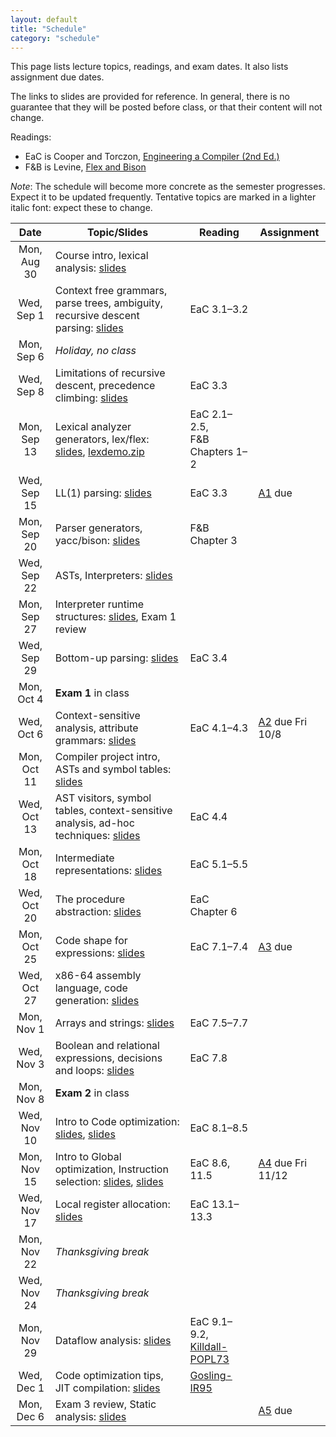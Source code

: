```yaml
---
layout: default
title: "Schedule"
category: "schedule"
---
```


This page lists lecture topics, readings, and exam dates.  It also lists assignment due dates.

The links to slides are provided for reference.  In general, there is no guarantee that they will be posted before class, or that their content will not change.

Readings:

* EaC is Cooper and Torczon, [Engineering a Compiler (2nd Ed.)](https://www.elsevier.com/books/engineering-a-compiler/cooper/978-0-12-088478-0)
* F&amp;B is Levine, [Flex and Bison](https://www.oreilly.com/library/view/flex-bison/9780596805418/)

*Note*: The schedule will become more concrete as the semester progresses. Expect it to be updated frequently.  Tentative topics are marked <span class="tentative">in a lighter italic font</span>: expect these to change.

Date               | Topic/Slides | Reading      | Assignment
:----------------: | ------------ | ------------ | ----------
Mon, Aug 30 | Course intro, lexical analysis: [slides](lectures/lecture01-public.pdf)
Wed, Sep 1 | Context free grammars, parse trees, ambiguity, recursive descent parsing: [slides](lectures/lecture02-public.pdf) | EaC 3.1–3.2
Mon, Sep 6 | *Holiday, no class*
Wed, Sep 8 | Limitations of recursive descent, precedence climbing: [slides](lectures/lecture03-public.pdf) | EaC 3.3
Mon, Sep 13 | Lexical analyzer generators, lex/flex: [slides](lectures/lecture04-public.pdf), [lexdemo.zip](lectures/lexdemo.zip) | EaC 2.1–2.5,<br>F&amp;B Chapters 1–2
Wed, Sep 15 | LL(1) parsing: [slides](lectures/lecture05-public.pdf) | EaC 3.3 | [A1](assign/assign01.html) due
Mon, Sep 20 | Parser generators, yacc/bison: [slides](lectures/lecture06-public.pdf)  | F&amp;B Chapter 3
Wed, Sep 22 | ASTs, Interpreters: [slides](lectures/lecture07-public.pdf)  | 
Mon, Sep 27 | Interpreter runtime structures: [slides](lectures/lecture08-public.pdf), Exam 1 review  | <!-- -->
Wed, Sep 29 | Bottom-up parsing: [slides](lectures/lecture09-public.pdf)  |  EaC 3.4
Mon, Oct 4 | **Exam 1** in class
Wed, Oct 6 | Context-sensitive analysis, attribute grammars: [slides](lectures/Context_sensitive_Analysis_I.pdf) | EaC 4.1–4.3 | [A2](assign/assign02.html) due Fri 10/8
Mon, Oct 11 | Compiler project intro, ASTs and symbol tables: [slides](lectures/lecture11-public.pdf)  |  
Wed, Oct 13 | AST visitors, symbol tables, context-sensitive analysis, ad-hoc techniques: [slides](lectures/Context_sensitive_Analysis_II.pdf) | EaC 4.4
Mon, Oct 18 | Intermediate representations: [slides](lectures/Intermediate_Representations.pdf) | EaC 5.1–5.5 |
Wed, Oct 20 | The procedure abstraction: [slides](lectures/The_Procedure_Abstraction_I.pdf) | EaC Chapter 6 |
Mon, Oct 25 | Code shape for expressions: [slides](/lectures/Code_Shape_I_Quick_Intro_to_Code_Generation_+_Code_Shape_for_Expressions.pdf) | EaC 7.1–7.4 |  [A3](assign/assign03.html) due
Wed, Oct 27 | x86-64 assembly language, code generation: [slides](lectures/lecture16-public.pdf) |  | 
Mon, Nov 1 | Arrays and strings: [slides](lectures/Code_Shape_II_Arrays_Aggregates_&_Strings.pdf) | EaC 7.5–7.7 |
Wed, Nov 3 | Boolean and relational expressions, decisions and loops: [slides](lectures/Code_Shape_III_Boolean_and_Relational_Expressions_+_Control_Flow.pdf) | EaC 7.8 | 
Mon, Nov 8 | **Exam 2** in class
Wed, Nov 10 | Intro to Code optimization: [slides](lectures/Introduction_to_Optimization_terminology_&_local_value_numbering.pdf), [slides](lectures/Regional_Optimization_Superlocal_Value_Numbering_and_Loop_Unrolling.pdf) | EaC 8.1–8.5 | <!-- -->
Mon, Nov 15 | Intro to Global optimization, Instruction selection: [slides](lectures/Global_Optimization_Live_Analysis.pdf), [slides](lectures/Introduction_to_Instruction_Selection_and_Peephole_based_Selection.pdf) | EaC 8.6, 11.5 | [A4](assign/assign04.html) due Fri 11/12
Wed, Nov 17 | Local register allocation: [slides](lectures/Local_Register_Allocation_and_Lab_1.pdf) | EaC 13.1–13.3
Mon, Nov 22 | *Thanksgiving break*
Wed, Nov 24 | *Thanksgiving break*
Mon, Nov 29 | Dataflow analysis: [slides](lectures/foster-dataflow.pdf) | EaC 9.1–9.2, [Killdall-POPL73](lectures/killdall-popl73.pdf)
Wed, Dec 1 | Code optimization tips, JIT compilation: [slides](lectures/lecture23-public.pdf) | [Gosling-IR95](https://dl.acm.org/doi/pdf/10.1145/202530.202541) |
Mon, Dec 6 | Exam 3 review, Static analysis: [slides](lectures/lecture24-public.pdf) | | <a href="assign/assign05.html">A5</a> due


<!--
See orig-sched.txt for original schedule for portion of the course
10/6 and later
-->

